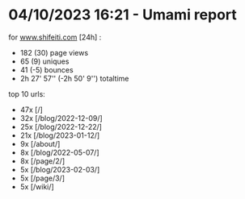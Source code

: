 # 04/10/2023 16:21 - Umami report
for www.shifeiti.com [24h] :

 - 182 (30) page views
 - 65 (9) uniques
 - 41 (-5) bounces
 - 2h 27' 57'' (-2h 50' 9'') totaltime


top 10 urls:
 - 47x [/]
 - 32x [/blog/2022-12-09/]
 - 25x [/blog/2022-12-22/]
 - 21x [/blog/2023-01-12/]
 - 9x [/about/]
 - 8x [/blog/2022-05-07/]
 - 8x [/page/2/]
 - 5x [/blog/2023-02-03/]
 - 5x [/page/3/]
 - 5x [/wiki/]


